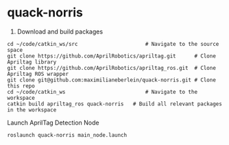 # quack-norris

1. Download and build packages
```
cd ~/code/catkin_ws/src                      # Navigate to the source space
git clone https://github.com/AprilRobotics/apriltag.git      # Clone Apriltag library
git clone https://github.com/AprilRobotics/apriltag_ros.git  # Clone Apriltag ROS wrapper
git clone git@github.com:maximilianeberlein/quack-norris.git # Clone this repo
cd ~/code/catkin_ws                          # Navigate to the workspace
catkin build apriltag_ros quack-norris   # Build all relevant packages in the workspace
```

Launch AprilTag Detection Node
```
roslaunch quack-norris main_node.launch 
```


